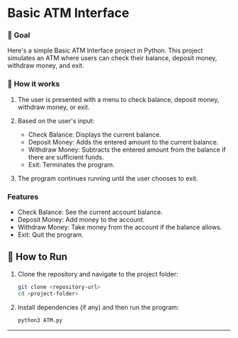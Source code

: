 # Basic ATM Interface

### 🎯 **Goal**
Here's a simple Basic ATM Interface project in Python. This project simulates an ATM where users can check their balance, deposit money, withdraw money, and exit.


### 🚀 **How it works**
1. The user is presented with a menu to check balance, deposit money, withdraw money, or exit.
2. Based on the user's input:
   * Check Balance: Displays the current balance.
   * Deposit Money: Adds the entered amount to the current balance.
   * Withdraw Money: Subtracts the entered amount from the balance if there are sufficient funds.
   * Exit: Terminates the program.
   
3. The program continues running until the user chooses to exit.

### **Features**
* Check Balance: See the current account balance.
* Deposit Money: Add money to the account.
* Withdraw Money: Take money from the account if the balance allows.
* Exit: Quit the program.

## 🔧 How to Run

1. Clone the repository and navigate to the project folder:
   ```bash
   git clone <repository-url>
   cd <project-folder>
   ```

2. Install dependencies (if any) and then run the program:
   ```bash
   python3 ATM.py
   ```
---

